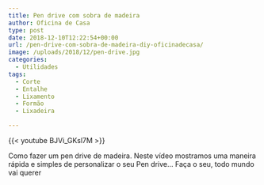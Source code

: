 ```yaml
---
title: Pen drive com sobra de madeira
author: Oficina de Casa
type: post
date: 2018-12-10T12:22:54+00:00
url: /pen-drive-com-sobra-de-madeira-diy-oficinadecasa/
image: /uploads/2018/12/pen-drive.jpg
categories:
  - Utilidades
tags:
  - Corte
  - Entalhe
  - Lixamento
  - Formão
  - Lixadeira

---
```

{{< youtube BJVi_GKsl7M >}}

Como fazer um pen drive de madeira. Neste vídeo mostramos uma maneira rápida e simples de personalizar o seu Pen drive&#8230; Faça o seu, todo mundo vai querer

